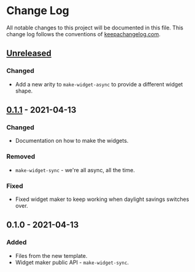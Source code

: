 # Change Log
All notable changes to this project will be documented in this file. This change log follows the conventions of [keepachangelog.com](http://keepachangelog.com/).

## [Unreleased]
### Changed
- Add a new arity to `make-widget-async` to provide a different widget shape.

## [0.1.1] - 2021-04-13
### Changed
- Documentation on how to make the widgets.

### Removed
- `make-widget-sync` - we're all async, all the time.

### Fixed
- Fixed widget maker to keep working when daylight savings switches over.

## 0.1.0 - 2021-04-13
### Added
- Files from the new template.
- Widget maker public API - `make-widget-sync`.

[Unreleased]: https://github.com/distroless/test-app/compare/0.1.1...HEAD
[0.1.1]: https://github.com/distroless/test-app/compare/0.1.0...0.1.1
